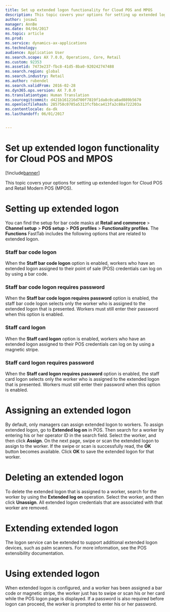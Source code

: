 ```yaml
---
title: Set up extended logon functionality for Cloud POS and MPOS
description: This topic covers your options for setting up extended logon for Cloud POS and Retail Modern POS (MPOS).
author: josaw1
manager: AnnBe
ms.date: 04/04/2017
ms.topic: article
ms.prod: 
ms.service: dynamics-ax-applications
ms.technology: 
audience: Application User
ms.search.scope: AX 7.0.0, Operations, Core, Retail
ms.custom: 92353
ms.assetid: 7473e237-fbc8-41d5-8ba0-920242747488
ms.search.region: global
ms.search.industry: Retail
ms.author: rubendel
ms.search.validFrom: 2016-02-28
ms.dyn365.ops.version: AX 7.0.0
ms.translationtype: Human Translation
ms.sourcegitcommit: d421b161216d700f7819f1da8c0ca8ad089b5670
ms.openlocfilehash: 285758c0705a5313fcfbbca413fa2c88a722203a
ms.contentlocale: da-dk
ms.lasthandoff: 06/01/2017


---
```


# <a name="set-up-extended-logon-functionality-for-cloud-pos-and-mpos"></a>Set up extended logon functionality for Cloud POS and MPOS

[!include[banner](includes/banner.md)]


This topic covers your options for setting up extended logon for Cloud POS and Retail Modern POS (MPOS).

<a name="setting-up-extended-logon"></a>Setting up extended logon
=========================

You can find the setup for bar code masks at **Retail and commerce** &gt; **Channel setup** &gt; **POS setup** &gt; **POS profiles** &gt; **Functionality profiles**. The **Functions** FastTab includes the following options that are related to extended logon.

### <a name="staff-bar-code-logon"></a>Staff bar code logon

When the **Staff bar code logon** option is enabled, workers who have an extended logon assigned to their point of sale (POS) credentials can log on by using a bar code.

### <a name="staff-bar-code-logon-requires-password"></a>Staff bar code logon requires password

When the **Staff bar code logon requires password** option is enabled, the staff bar code logon selects only the worker who is assigned to the extended logon that is presented. Workers must still enter their password when this option is enabled.

### <a name="staff-card-logon"></a>Staff card logon

When the **Staff card logon** option is enabled, workers who have an extended logon assigned to their POS credentials can log on by using a magnetic stripe.

### <a name="staff-card-logon-requires-password"></a>Staff card logon requires password

When the **Staff card logon requires password** option is enabled, the staff card logon selects only the worker who is assigned to the extended logon that is presented. Workers must still enter their password when this option is enabled.

<a name="assigning-an-extended-logon"></a>Assigning an extended logon
===========================

By default, only managers can assign extended logon to workers. To assign extended logon, go to **Extended log on** in POS. Then search for a worker by entering his or her operator ID in the search field. Select the worker, and then click **Assign**. On the next page, swipe or scan the extended logon to assign to the worker. If the swipe or scan is successfully read, the **OK** button becomes available. Click **OK** to save the extended logon for that worker.

<a name="deleting-an-extended-logon"></a>Deleting an extended logon
==========================

To delete the extended logon that is assigned to a worker, search for the worker by using the **Extended log on** operation. Select the worker, and then click **Unassign**. All extended logon credentials that are associated with that worker are removed.

<a name="extending-extended-logon"></a>Extending extended logon
========================

The logon service can be extended to support additional extended logon devices, such as palm scanners. For more information, see the POS extensibility documentation.

<a name="using-extended-logon"></a>Using extended logon
====================

When extended logon is configured, and a worker has been assigned a bar code or magnetic stripe, the worker just has to swipe or scan his or her card while the POS logon page is displayed. If a password is also required before logon can proceed, the worker is prompted to enter his or her password.




